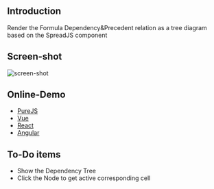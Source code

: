 ## Introduction
Render the Formula Dependency&Precedent relation as a tree diagram based on the SpreadJS component

## Screen-shot
![screen-shot](https://github.com/zhangming1978/js-excel-formula-tree/blob/main/demo-screen-shot.png)

## Online-Demo
* [PureJS](https://demo.grapecity.com.cn/spreadjs/SpreadJSTutorial/features/calculation/formula-trace/get-precedent/purejs)
* [Vue](https://demo.grapecity.com.cn/spreadjs/SpreadJSTutorial/features/calculation/formula-trace/get-precedent/vue)
* [React](https://demo.grapecity.com.cn/spreadjs/SpreadJSTutorial/features/calculation/formula-trace/get-precedent/react)
* [Angular](https://demo.grapecity.com.cn/spreadjs/SpreadJSTutorial/features/calculation/formula-trace/get-precedent/angular)

## To-Do items
* Show the Dependency Tree
* Click the Node to get active corresponding cell
